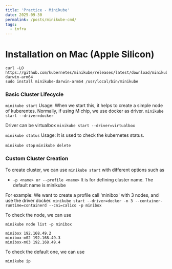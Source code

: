 ```yaml
---
title: 'Practice - Minikube'
date: 2025-09-30
permalink: /posts/minikube-cmd/
tags:
  - infra
---
```


# Installation on Mac (Apple Silicon)
```
curl -LO https://github.com/kubernetes/minikube/releases/latest/download/minikube-darwin-arm64
sudo install minikube-darwin-arm64 /usr/local/bin/minikube
```

### Basic Cluster Lifecycle
`minikube start`
Usage: When we start this, it helps to create a simple node of kuberentes.
Normally, if using M chip, we use docker as driver. `minikube start --driver=docker` 

Driver can be virtualbox `minikube start --driver=virtualbox`

`minikube status`
Usage: It is used to check the kubernetes status.

`minikube stop`
`minikube delete`

### Custom Cluster Creation
To create cluster, we can use
`minikube start` with different options such as 
- `-p <name> or --profile <name>`
It is for defining cluster name. The default name is minikube

For example: We want to create a profile call 'minibox' with 3 nodes, and use the driver docker.
`minikube start --driver=docker -n 3 --container-runtime=containerd --cni=calico -p minibox`

To check the node, we can use
```
minikube node list -p minibox

minibox	192.168.49.2
minibox-m02	192.168.49.3
minibox-m03	192.168.49.4
```

To check the default one, we can use
```
minikube ip
```
